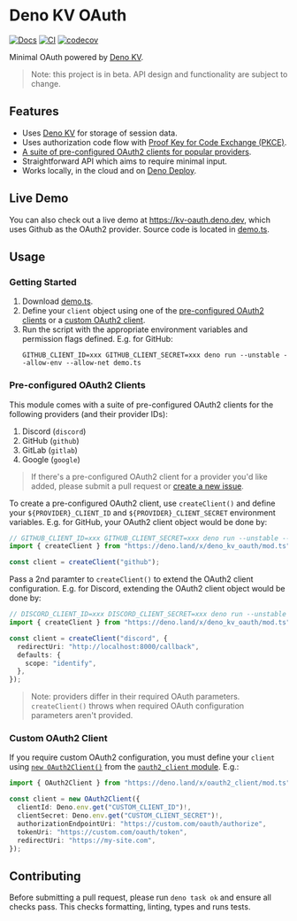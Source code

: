 # Deno KV OAuth

[![Docs](https://doc.deno.land/badge.svg)](https://doc.deno.land/https://deno.land/x/deno_kv_oauth/mod.ts)
[![CI](https://github.com/denoland/deno_kv_oauth/actions/workflows/ci.yml/badge.svg)](https://github.com/denoland/deno_kv_oauth/actions/workflows/ci.yml)
[![codecov](https://codecov.io/gh/denoland/deno_kv_oauth/branch/main/graph/badge.svg?token=UZ570U128Z)](https://codecov.io/gh/denoland/deno_kv_oauth)

Minimal OAuth powered by [Deno KV](https://deno.com/kv).

> Note: this project is in beta. API design and functionality are subject to
> change.

## Features

- Uses [Deno KV](https://deno.com/kv) for storage of session data.
- Uses authorization code flow with
  [Proof Key for Code Exchange (PKCE)](https://www.oauth.com/oauth2-servers/pkce/).
- [A suite of pre-configured OAuth2 clients for popular providers](#pre-configured-oauth2-clients).
- Straightforward API which aims to require minimal input.
- Works locally, in the cloud and on [Deno Deploy](https://deno.com/deploy).

## Live Demo

You can also check out a live demo at https://kv-oauth.deno.dev, which uses
Github as the OAuth2 provider. Source code is located in [demo.ts](demo.ts).

## Usage

### Getting Started

1. Download [demo.ts](demo.ts).
1. Define your `client` object using one of the
   [pre-configured OAuth2 clients](#pre-configured-oauth2-clients) or a
   [custom OAuth2 client](#custom-oauth2-client).
1. Run the script with the appropriate environment variables and permission
   flags defined. E.g. for GitHub:
   ```
   GITHUB_CLIENT_ID=xxx GITHUB_CLIENT_SECRET=xxx deno run --unstable --allow-env --allow-net demo.ts
   ```

### Pre-configured OAuth2 Clients

This module comes with a suite of pre-configured OAuth2 clients for the
following providers (and their provider IDs):

1. Discord (`discord`)
1. GitHub (`github`)
1. GitLab (`gitlab`)
1. Google (`google`)

> If there's a pre-configured OAuth2 client for a provider you'd like added,
> please submit a pull request or
> [create a new issue](https://github.com/denoland/deno_kv_oauth/issues/new).

To create a pre-configured OAuth2 client, use `createClient()` and define your
`${PROVIDER}_CLIENT_ID` and `${PROVIDER}_CLIENT_SECRET` environment variables.
E.g. for GitHub, your OAuth2 client object would be done by:

```ts
// GITHUB_CLIENT_ID=xxx GITHUB_CLIENT_SECRET=xxx deno run --unstable --allow-env --allow-net ...
import { createClient } from "https://deno.land/x/deno_kv_oauth/mod.ts";

const client = createClient("github");
```

Pass a 2nd paramter to `createClient()` to extend the OAuth2 client
configuration. E.g. for Discord, extending the OAuth2 client object would be
done by:

```ts
// DISCORD_CLIENT_ID=xxx DISCORD_CLIENT_SECRET=xxx deno run --unstable --allow-env --allow-net ...
import { createClient } from "https://deno.land/x/deno_kv_oauth/mod.ts";

const client = createClient("discord", {
  redirectUri: "http://localhost:8000/callback",
  defaults: {
    scope: "identify",
  },
});
```

> Note: providers differ in their required OAuth parameters. `createClient()`
> throws when required OAuth configuration parameters aren't provided.

### Custom OAuth2 Client

If you require custom OAuth2 configuration, you must define your `client` using
[`new OAuth2Client()`](https://deno.land/x/oauth2_client/mod.ts?s=OAuth2Client)
from the [`oauth2_client` module](https://deno.land/x/oauth2_client/mod.ts).
E.g.:

```ts
import { OAuth2Client } from "https://deno.land/x/oauth2_client/mod.ts";

const client = new OAuth2Client({
  clientId: Deno.env.get("CUSTOM_CLIENT_ID")!,
  clientSecret: Deno.env.get("CUSTOM_CLIENT_SECRET")!,
  authorizationEndpointUri: "https://custom.com/oauth/authorize",
  tokenUri: "https://custom.com/oauth/token",
  redirectUri: "https://my-site.com",
});
```

## Contributing

Before submitting a pull request, please run `deno task ok` and ensure all
checks pass. This checks formatting, linting, types and runs tests.
